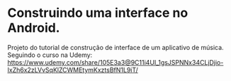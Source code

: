 # Construindo uma interface no Android.
Projeto do tutorial de construção de interface de um aplicativo de música.
Seguindo o curso na Udemy: https://www.udemy.com/share/105E3a3@9C11i4UI_1gsJSPNNx34CLjDjio-IxZh6x2zLVvSqKlZCWMEtymKxztsBfN1L9iT/
